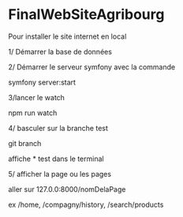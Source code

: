# FinalWebSiteAgribourg
Pour installer le site internet en local

1/ Démarrer la base de données

2/ Démarrer le serveur symfony avec la commande 

symfony server:start

3/lancer le watch

npm run watch

4/ basculer sur la branche test

git branch 

affiche * test dans le terminal

5/ afficher la page ou les pages

aller sur 127.0.0:8000/nomDelaPage 

ex /home, /compagny/history, /search/products
